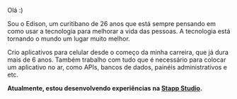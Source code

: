 Olá :)

Sou o Edison, um curitibano de 26 anos que está sempre pensando em como usar a tecnologia para melhorar a vida das pessoas. A tecnologia está tornando o mundo um lugar muito melhor.

Crio aplicativos para celular desde o começo da minha carreira, que já dura mais de 6 anos. Também trabalho com tudo que é necessário para colocar um aplicativo no ar, como APIs, bancos de dados, painéis administrativos e etc.

**Atualmente, estou desenvolvendo experiências na [Stapp Studio](https://stapp.studio).**